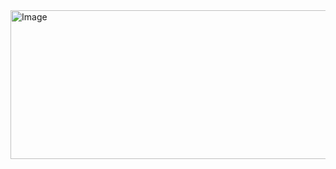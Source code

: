 <img width="1076" height="238" alt="Image" src="https://github.com/user-attachments/assets/5c4229d1-ee39-4754-8081-5cf87ddaa816" />
